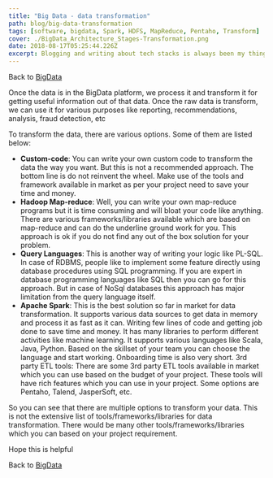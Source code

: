 ```yaml
---
title: "Big Data - data transformation"
path: blog/big-data-transformation
tags: [software, bigdata, Spark, HDFS, MapReduce, Pentaho, Transform]
cover: ./BigData_Architecture_Stages-Transformation.png
date: 2018-08-17T05:25:44.226Z
excerpt: Blogging and writing about tech stacks is always been my thing. Once the data is in the BigData platform, we process it and transform it for getting useful information out of that data.
---
```


Back to [BigData](../blog/big-data "Big Data")

Once the data is in the BigData platform, we process it and transform it for getting useful information out of that data. Once the raw data is transform, we can use it for various purposes like reporting, recommendations, analysis, fraud detection,  etc

To transform the data, there are various options. Some of them are listed below:

- **Custom-code**: You can write your own custom code to transform the data the way you want. But this is not a recommended approach. The bottom line is do not reinvent the wheel. Make use of the tools and framework available in market as per your project need to save your time and money.
- **Hadoop Map-reduce**: Well, you can write your own map-reduce programs but it is time consuming and will bloat your code like anything. There are various frameworks/libraries available which are based on map-reduce and can do the underline ground work for you. This approach is ok if you do not find any out of the box solution for your problem.
- **Query Languages**: This is another way of writing your logic like PL-SQL. In case of RDBMS, people like to implement some feature directly using database procedures using SQL programming. If you are expert in database programming languages like SQL then you can go for this approach. But in case of NoSql databases this approach has major limitation from the query language itself.
- **Apache Spark**: This is the best solution so far in market for data transformation. It supports various data sources to get data in memory and process it as fast as it can. Writing few lines of code and getting job done to save time and money. It has many libraries to perform different activities like machine learning. It supports various languages like Scala, Java, Python. Based on the skillset of your team you can choose the language and start working. Onboarding time is also very short.
3rd party ETL tools: There are some 3rd party ETL tools available in market which you can use based on the budget of your project. These tools will have rich features which you can use in your project. Some options are Pentaho, Talend, JasperSoft, etc.
 
So you can see that there are multiple options to transform your data. This is not the extensive list of tools/frameworks/libraries for data transformation. There would be many other tools/frameworks/libraries which you can based on your project requirement.

Hope this is helpful

Back to [BigData](../blog/big-data "Big Data")